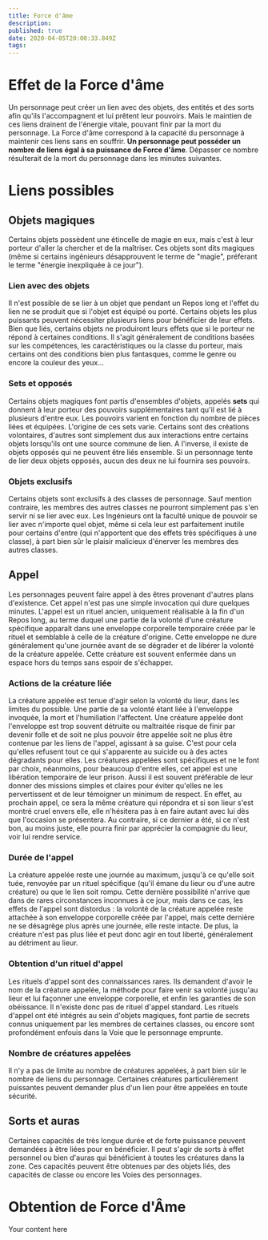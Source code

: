 ```yaml
---
title: Force d'âme
description: 
published: true
date: 2020-04-05T20:00:33.849Z
tags: 
---
```


# Effet de la Force d'âme
Un personnage peut créer un lien avec des objets, des entités et des sorts afin qu'ils l'accompagnent et lui prêtent leur pouvoirs. Mais le maintien de ces liens drainent de l'énergie vitale, pouvant finir par la mort du personnage. La Force d'âme correspond à la capacité du personnage à maintenir ces liens sans en souffrir. **Un personnage peut posséder un nombre de liens égal à sa puissance de Force d'âme**. Dépasser ce nombre résulterait de la mort du personnage dans les minutes suivantes.

# Liens possibles
## Objets magiques
Certains objets possèdent une étincelle de magie en eux, mais c'est à leur porteur d'aller la chercher et de la maîtriser. Ces objets sont dits magiques (même si certains ingénieurs désapprouvent le terme de "magie", préferant le terme "énergie inexpliquée à ce jour").
### Lien avec des objets
Il n'est possible de se lier à un objet que pendant un Repos long et l'effet du lien ne se produit que si l'objet est équipé ou porté. Certains objets les plus puissants peuvent nécessiter plusieurs liens pour bénéficier de leur effets.
Bien que liés, certains objets ne produiront leurs effets que si le porteur ne répond à certaines conditions. Il s'agit généralement de conditions basées sur les compétences, les caractéristiques ou la classe du porteur, mais certains ont des conditions bien plus fantasques, comme le genre ou encore la couleur des yeux...

### Sets et opposés
Certains objets magiques font partis d'ensembles d'objets, appelés **sets** qui donnent à leur porteur des pouvoirs supplémentaires tant qu'il est lié à plusieurs d'entre eux. Les pouvoirs varient en fonction du nombre de pièces liées et équipées. L'origine de ces sets varie. Certains sont des créations volontaires, d'autres sont simplement dus aux interactions entre certains objets lorsqu'ils ont une source commune de lien.
A l'inverse, il existe de objets opposés qui ne peuvent être liés ensemble. Si un personnage tente de lier deux objets opposés, aucun des deux ne lui fournira ses pouvoirs.

### Objets exclusifs
Certains objets sont exclusifs à des classes de personnage. Sauf mention contraire, les membres des autres classes ne pourront simplement pas s'en servir ni se lier avec eux.
Les Ingénieurs ont la faculté unique de pouvoir se lier avec n'importe quel objet, même si cela leur est parfaitement inutile pour certains d'entre (qui n'apportent que des effets très spécifiques à une classe), à part bien sûr le plaisir malicieux d'énerver les membres des autres classes.

## Appel
Les personnages peuvent faire appel à des êtres provenant d'autres plans d'existence. Cet appel n'est pas une simple invocation qui dure quelques minutes. L'appel est un rituel ancien, uniquement réalisable à la fin d'un Repos long, au terme duquel une partie de la volonté d'une créature spécifique apparaît dans une enveloppe corporelle temporaire créée par le rituel et semblable à celle de la créature d'origine. Cette enveloppe ne dure généralement qu'une journée avant de se dégrader et de libérer la volonté de la créature appelée. Cette créature est souvent enfermée dans un espace hors du temps sans espoir de s'échapper.
### Actions de la créature liée
La créature appelée est tenue d'agir selon la volonté du lieur, dans les limites du possible. Une partie de sa volonté étant liée à l'enveloppe invoquée, la mort et l'humiliation l'affectent. Une créature appelée dont l'enveloppe est trop souvent détruite ou maltraitée risque de finir par devenir folle et de soit ne plus pouvoir être appelée soit ne plus être contenue par les liens de l'appel, agissant à sa guise. C'est pour cela qu'elles refusent tout ce qui s'apparente au suicide ou à des actes dégradants pour elles.
Les créatures appelées sont spécifiques et ne le font par choix, néanmoins, pour beaucoup d'entre elles, cet appel est une libération temporaire de leur prison. Aussi il est souvent préférable de leur donner des missions simples et claires pour éviter qu'elles ne les pervertissent et de leur témoigner un minimum de respect. En effet, au prochain appel, ce sera la même créature qui répondra et si son lieur s'est montré cruel envers elle, elle n'hésitera pas à en faire autant avec lui dès que l'occasion se présentera. Au contraire, si ce dernier a été, si ce n'est bon, au moins juste, elle pourra finir par apprécier la compagnie du lieur, voir lui rendre service.
### Durée de l'appel
La créature appelée reste une journée au maximum, jusqu'à ce qu'elle soit tuée, renvoyée par un rituel spécifique (qu'il émane du lieur ou d'une autre créature) ou que le lien soit rompu. Cette dernière possibilité n'arrive que dans de rares circonstances inconnues à ce jour, mais dans ce cas, les effets de l'appel sont distordus : la volonté de la créature appelée reste attachée à son enveloppe corporelle créée par l'appel, mais cette dernière ne se désagrège plus après une journée, elle reste intacte. De plus, la créature n'est pas plus liée et peut donc agir en tout liberté, généralement au détriment au lieur.
### Obtention d'un rituel d'appel
Les rituels d'appel sont des connaissances rares. Ils demandent d'avoir le nom de la créature appelée, la méthode pour faire venir sa volonté jusqu'au lieur et lui façonner une enveloppe corporelle, et enfin les garanties de son obéissance. Il n'existe donc pas de rituel d'appel standard.
Les rituels d'appel ont été intégrés au sein d'objets magiques, font partie de secrets connus uniquement par les membres de certaines classes, ou encore sont profondément enfouis dans la Voie que le personnage emprunte.
### Nombre de créatures appelées
Il n'y a pas de limite au nombre de créatures appelées, à part bien sûr le nombre de liens du personnage. Certaines créatures particulièrement puissantes peuvent demander plus d'un lien pour être appelées en toute sécurité.

## Sorts et auras
Certaines capacités de très longue durée et de forte puissance peuvent demandées à être liées pour en bénéficier. Il peut s'agir de sorts à effet personnel ou bien d'auras qui bénéficient à toutes les créatures dans la zone.
Ces capacités peuvent être obtenues par des objets liés, des capacités de classe ou encore les Voies des personnages.

# Obtention de Force d'Âme
Your content here